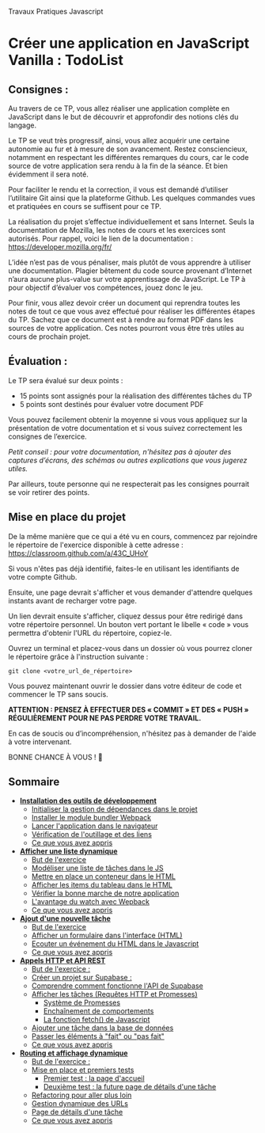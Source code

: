 Travaux Pratiques Javascript
# Créer une application en JavaScript Vanilla : TodoList

## Consignes :

Au travers de ce TP, vous allez réaliser une application complète en JavaScript dans le but de découvrir et approfondir des notions clés du langage.

Le TP se veut très progressif, ainsi, vous allez acquérir une certaine autonomie au fur et à mesure de son avancement. Restez consciencieux, notamment en respectant les différentes remarques du cours, car le code source de votre application sera rendu à la fin de la séance. Et bien évidemment il sera noté.

Pour faciliter le rendu et la correction, il vous est demandé d’utiliser l’utilitaire Git ainsi que la plateforme Github. Les quelques commandes vues et pratiquées en cours se suffisent pour ce TP.

La réalisation du projet s’effectue individuellement et sans Internet. Seuls la documentation de Mozilla, les notes de cours et les exercices sont autorisés.
Pour rappel, voici le lien de la documentation : https://developer.mozilla.org/fr/ 

L’idée n’est pas de vous pénaliser, mais plutôt de vous apprendre à utiliser une documentation. Plagier bêtement du code source provenant d’Internet n’aura aucune plus-value sur votre apprentissage de JavaScript. Le TP à pour objectif d’évaluer vos compétences, jouez donc le jeu.

Pour finir, vous allez devoir créer un document qui reprendra toutes les notes de tout ce que vous avez effectué pour réaliser les différentes étapes du TP. Sachez que ce document est à rendre au format PDF dans les sources de votre application. Ces notes pourront vous être très utiles au cours de prochain projet.

## Évaluation :

Le TP sera évalué sur deux points :

- 15 points sont assignés pour la réalisation des différentes tâches du TP
- 5 points sont destinés pour évaluer votre document PDF

Vous pouvez facilement obtenir la moyenne si vous vous appliquez sur la présentation de votre documentation et si vous suivez correctement les consignes de l’exercice. 

*Petit conseil : pour votre documentation, n'hésitez pas à ajouter des captures d’écrans, des schémas ou autres explications que vous jugerez utiles.*

Par ailleurs, toute personne qui ne respecterait pas les consignes pourrait se voir retirer des points.


## Mise en place du projet

De la même manière que ce qui a été vu en cours, commencez par rejoindre le répertoire de l'exercice disponible à cette adresse : [https://classroom.github.com/a/43C_UHoY ](https://classroom.github.com/a/RJg_Z6rF)

Si vous n'êtes pas déjà identifié, faites-le en utilisant les identifiants de votre compte Github.

Ensuite, une page devrait s'afficher et vous demander d'attendre quelques instants avant de recharger votre page.

Un lien devrait ensuite s'afficher, cliquez dessus pour être redirigé dans votre répertoire personnel. Un bouton vert portant le libelle « code » vous permettra d'obtenir l'URL du répertoire, copiez-le.

Ouvrez un terminal et placez-vous dans un dossier où vous pourrez cloner le répertoire grâce à l'instruction suivante :

`git clone <votre_url_de_répertoire>`

Vous pouvez maintenant ouvrir le dossier dans votre éditeur de code et commencer le TP sans soucis.  



**ATTENTION : PENSEZ À EFFECTUER DES « COMMIT » ET DES « PUSH » RÉGULIÈREMENT POUR NE PAS PERDRE VOTRE TRAVAIL.**



En cas de soucis ou d’incompréhension, n'hésitez pas à demander de l'aide à votre intervenant.

BONNE CHANCE À VOUS ! 🙂

## Sommaire

* [**Installation des outils de développement**](docs/setup.md)
  * [Initialiser la gestion de dépendances dans le projet](docs/setup.md#initialiser-la-gestion-de-dépendances-dans-le-projet)
  * [Installer le module bundler Webpack](docs/setup.md#installer-le-module-bundler-webpack)
  * [Lancer l'application dans le navigateur](docs/setup.md#lancer-l-application-dans-le-navigateur)
  * [Vérification de l'outillage et des liens](docs/setup.md#vérification-de-l-outillage-et-des-liens)
  * [Ce que vous avez appris ](docs/setup.md#ce-que-vous-avez-appris--)
* [**Afficher une liste dynamique**](docs/display-list.md)
  * [But de l'exercice](docs/display-list.md#but-de-l-exercice)
  * [Modéliser une liste de tâches dans le JS](docs/display-list.md#modéliser-une-liste-de-tâches-dans-le-js)
  * [Mettre en place un conteneur dans le HTML](docs/display-list.md#mettre-en-place-un-conteneur-dans-le-html)
  * [Afficher les items du tableau dans le HTML](docs/display-list.md#afficher-les-items-du-tableau-dans-le-html)
  * [Vérifier la bonne marche de notre application](docs/display-list.md#vérifier-la-bonne-marche-de-notre-application)
  * [L'avantage du watch avec Wepback](docs/display-list.md#l-avantage-du-watch-avec-wepback)
  * [Ce que vous avez appris](docs/display-list.md#ce-que-vous-avez-appris--)
* [**Ajout d'une nouvelle tâche**](docs/add-item.md)
    * [But de l'exercice](docs/add-item.md#but-de-l-exercice)
    * [Afficher un formulaire dans l'interface (HTML)](docs/add-item.md#afficher-un-formulaire-dans-l-interface--html-)
    * [Ecouter un événement du HTML dans le Javascript](docs/add-item.md#ecouter-un-événement-du-html-dans-le-javascript)
    * [Ce que vous avez appris](docs/add-item.md#ce-que-vous-avez-appris--)
* [**Appels HTTP et API REST**](docs/http.md)
    * [But de l'exercice :](docs/http.md#but-de-l-exercice--)
    * [Créer un projet sur Supabase :](docs/http.md#créer-un-projet-sur-supabase--)
    * [Comprendre comment fonctionne l'API de Supabase](docs/http.md#comprendre-comment-fonctionne-l-api-de-supabase)
    * [Afficher les tâches (Requêtes HTTP et Promesses)](docs/http.md#afficher-les-tâches--requêtes-http-et-promesses-)
        + [Système de Promesses](docs/http.md#système-de-promesses)
        + [Enchaînement de comportements](docs/http.md#enchaînement-de-comportements)
        + [La fonction fetch() de Javascript](docs/http.md#la-fonction-fetch---de-javascript)
    * [Ajouter une tâche dans la base de données](docs/http.md#ajouter-une-tâche-dans-la-base-de-données)
    * [Passer les éléments à "fait" ou "pas fait"](docs/http.md#passer-les-éléments-à--fait--ou--pas-fait-)
    * [Ce que vous avez appris](docs/http.md#ce-que-vous-avez-appris--)
* [**Routing et affichage dynamique**](docs/routing.md)
    * [But de l'exercice :](docs/routing.md#but-de-l-exercice--)
    * [Mise en place et premiers tests](docs/routing.md#mise-en-place-et-premiers-tests)
        + [Premier test : la page d'accueil](docs/routing.md#premier-test---la-page-d-accueil)
        + [Deuxième test : la future page de détails d'une tâche](docs/routing.md#deuxième-test---la-future-page-de-détails-d-une-tâche)
    * [Refactoring pour aller plus loin](docs/routing.md#refactoring-pour-aller-plus-loin)
    * [Gestion dynamique des URLs](docs/routing.md#gestion-dynamique-des-urls)
    * [Page de détails d'une tâche](docs/routing.md#page-de-détails-d-une-tâche)
    * [Ce que vous avez appris](docs/routing.md#ce-que-vous-avez-appris--)
